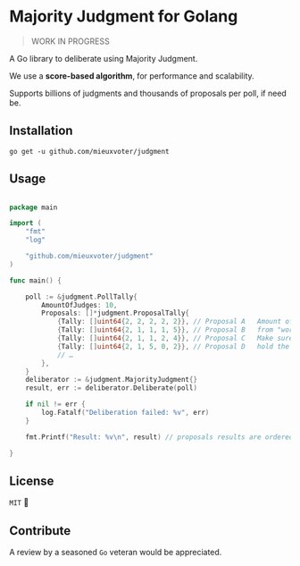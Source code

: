 # Majority Judgment for Golang

> WORK IN PROGRESS

A Go library to deliberate using Majority Judgment.

We use a **score-based algorithm**, for performance and scalability.

Supports billions of judgments and thousands of proposals per poll, if need be.


## Installation

    go get -u github.com/mieuxvoter/judgment


## Usage

```go

package main

import (
	"fmt"
	"log"

	"github.com/mieuxvoter/judgment"
)

func main() {

    poll := &judgment.PollTally{
        AmountOfJudges: 10,
        Proposals: []*judgment.ProposalTally{
            {Tally: []uint64{2, 2, 2, 2, 2}}, // Proposal A   Amount of judgments received for each grade,
            {Tally: []uint64{2, 1, 1, 1, 5}}, // Proposal B   from "worst" grade to "best" grade.
            {Tally: []uint64{2, 1, 1, 2, 4}}, // Proposal C   Make sure all tallies are balanced, that is they
            {Tally: []uint64{2, 1, 5, 0, 2}}, // Proposal D   hold the same total amount of judgments.
            // …
        },
    }
    deliberator := &judgment.MajorityJudgment{}
    result, err := deliberator.Deliberate(poll)

    if nil != err {
        log.Fatalf("Deliberation failed: %v", err)
    }

    fmt.Printf("Result: %v\n", result) // proposals results are ordered like tallies, but Rank is available 

}

```


## License

`MIT` 🐜


## Contribute

A review by a seasoned `Go` veteran would be appreciated.


